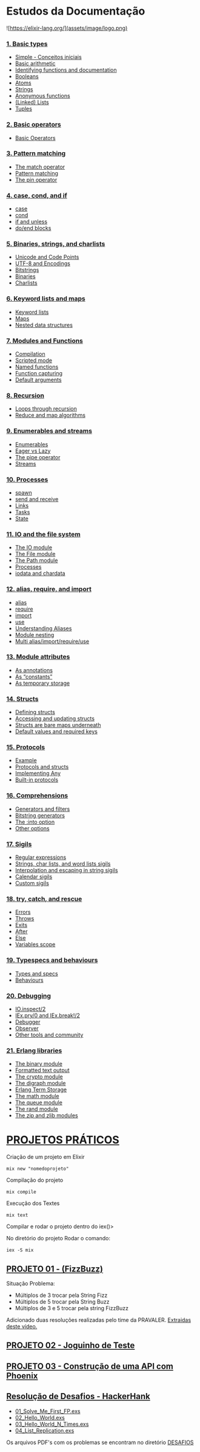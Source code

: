 # Estudos da Documentação 
![https://elixir-lang.org/](assets/image/logo.png)

### [1. Basic types](https://github.com/Robson-Maestro/ESTUDOS-DA-DOCUMENTACAO-DO-ELIXIR/tree/master/01_Basic_Type) 
* [Simple - Conceitos iniciais](https://github.com/Robson-Maestro/ESTUDOS-DA-DOCUMENTACAO-DO-ELIXIR/blob/master/01_Basic_Type/00_simple.exs)
* [Basic arithmetic](https://github.com/Robson-Maestro/ESTUDOS-DA-DOCUMENTACAO-DO-ELIXIR/blob/master/01_Basic_Type/01_Basic_arithmetic.exs)
* [Identifying functions and documentation](https://github.com/Robson-Maestro/ESTUDOS-DA-DOCUMENTACAO-DO-ELIXIR/blob/master/01_Basic_Type/02_Identifying_functions_and_documentation.exs)
* [Booleans](https://github.com/Robson-Maestro/ESTUDOS-DA-DOCUMENTACAO-DO-ELIXIR/blob/master/01_Basic_Type/03_boleanos.exs)
* [Atoms](https://github.com/Robson-Maestro/ESTUDOS-DA-DOCUMENTACAO-DO-ELIXIR/blob/master/01_Basic_Type/04_Atoms.exs)
* [Strings](https://github.com/Robson-Maestro/ESTUDOS-DA-DOCUMENTACAO-DO-ELIXIR/blob/master/01_Basic_Type/05_Strings.exs)
* [Anonymous functions](https://github.com/Robson-Maestro/ESTUDOS-DA-DOCUMENTACAO-DO-ELIXIR/blob/master/01_Basic_Type/06_Anonymous_Functions.exs)
* [(Linked) Lists](https://github.com/Robson-Maestro/ESTUDOS-DA-DOCUMENTACAO-DO-ELIXIR/blob/master/01_Basic_Type/07_Lists.exs)
* [Tuples](https://github.com/Robson-Maestro/ESTUDOS-DA-DOCUMENTACAO-DO-ELIXIR/blob/master/01_Basic_Type/07_Lists.exs)

### [2. Basic operators](https://github.com/Robson-Maestro/ESTUDOS-DA-DOCUMENTACAO-DO-ELIXIR/tree/master/02_Basic_Operators)
* [Basic Operators](https://github.com/Robson-Maestro/ESTUDOS-DA-DOCUMENTACAO-DO-ELIXIR/blob/master/02_Basic_Operators/Basic_Operators.exs)

### [3. Pattern matching](https://github.com/Robson-Maestro/ESTUDOS-DA-DOCUMENTACAO-DO-ELIXIR/tree/master/03_Pattern_Matching)
* [The match operator](https://github.com/Robson-Maestro/ESTUDOS-DA-DOCUMENTACAO-DO-ELIXIR/tree/master/03_Pattern_Matching/01_The_Match_Operator.exs)
* [Pattern matching](https://github.com/Robson-Maestro/ESTUDOS-DA-DOCUMENTACAO-DO-ELIXIR/tree/master/03_Pattern_Matching/02_Pattern_Matching.exs)
* [The pin operator](https://github.com/Robson-Maestro/ESTUDOS-DA-DOCUMENTACAO-DO-ELIXIR/tree/master/03_Pattern_Matching/03_The_Pin_Operator.exs)

### [4. case, cond, and if](https://github.com/Robson-Maestro/ESTUDOS-DA-DOCUMENTACAO-DO-ELIXIR/tree/master/04_case_cond_if)
* [case](https://github.com/Robson-Maestro/ESTUDOS-DA-DOCUMENTACAO-DO-ELIXIR/tree/master/04_case_cond_if/01_case.exs)
* [cond](https://github.com/Robson-Maestro/ESTUDOS-DA-DOCUMENTACAO-DO-ELIXIR/tree/master/04_case_cond_if/02_cond.exs)
* [if and unless](https://github.com/Robson-Maestro/ESTUDOS-DA-DOCUMENTACAO-DO-ELIXIR/tree/master/04_case_cond_if/03_if_and_unless.exs)
* [do/end blocks](https://github.com/Robson-Maestro/ESTUDOS-DA-DOCUMENTACAO-DO-ELIXIR/tree/master/04_case_cond_if/04_do_end_blocks.exs)

### [5. Binaries, strings, and charlists](https://github.com/Robson-Maestro/ESTUDOS-DA-DOCUMENTACAO-DO-ELIXIR/tree/master/05_Binaries_Strings_Charlists)
* [Unicode and Code Points](https://github.com/Robson-Maestro/ESTUDOS-DA-DOCUMENTACAO-DO-ELIXIR/tree/master/05_Binaries_Strings_Charlists/01_Unicode_and_Code_Points.exs)
* [UTF-8 and Encodings](https://github.com/Robson-Maestro/ESTUDOS-DA-DOCUMENTACAO-DO-ELIXIR/tree/master/05_Binaries_Strings_Charlists/02_UTF-8_and_Encodings.exs)
* [Bitstrings](https://github.com/Robson-Maestro/ESTUDOS-DA-DOCUMENTACAO-DO-ELIXIR/tree/master/05_Binaries_Strings_Charlists/03_Bitstrings.exs)
* [Binaries](https://github.com/Robson-Maestro/ESTUDOS-DA-DOCUMENTACAO-DO-ELIXIR/tree/master/05_Binaries_Strings_Charlists/04_Binaries.exs)
* [Charlists](https://github.com/Robson-Maestro/ESTUDOS-DA-DOCUMENTACAO-DO-ELIXIR/tree/master/05_Binaries_Strings_Charlists/05_Charlists.exs)

### [6. Keyword lists and maps](https://github.com/Robson-Maestro/ESTUDOS-DA-DOCUMENTACAO-DO-ELIXIR/tree/master/06_Keyword_Lists_Maps)
* [Keyword lists](https://github.com/Robson-Maestro/ESTUDOS-DA-DOCUMENTACAO-DO-ELIXIR/tree/master/06_Keyword_Lists_Maps/01_Keyword_Lists.exs)
* [Maps](https://github.com/Robson-Maestro/ESTUDOS-DA-DOCUMENTACAO-DO-ELIXIR/tree/master/06_Keyword_Lists_Maps/02_Maps.exs)
* [Nested data structures](https://github.com/Robson-Maestro/ESTUDOS-DA-DOCUMENTACAO-DO-ELIXIR/tree/master/06_Keyword_Lists_Maps/03_Nested_Data_Strutures.exs)

### [7. Modules and Functions](https://github.com/Robson-Maestro/ESTUDOS-DA-DOCUMENTACAO-DO-ELIXIR/tree/master/07_Modules_Functions)
* [Compilation](https://github.com/Robson-Maestro/ESTUDOS-DA-DOCUMENTACAO-DO-ELIXIR/tree/master/07_Modules_Functions/01_Compilation.exs)
* [Scripted mode](https://github.com/Robson-Maestro/ESTUDOS-DA-DOCUMENTACAO-DO-ELIXIR/tree/master/07_Modules_Functions/02_Scripted_Mode.exs)
* [Named functions](https://github.com/Robson-Maestro/ESTUDOS-DA-DOCUMENTACAO-DO-ELIXIR/tree/master/07_Modules_Functions/03_Named_Functions.exs)
* [Function capturing](https://github.com/Robson-Maestro/ESTUDOS-DA-DOCUMENTACAO-DO-ELIXIR/tree/master/07_Modules_Functions/04_Function_Capturing.exs)
* [Default arguments](https://github.com/Robson-Maestro/ESTUDOS-DA-DOCUMENTACAO-DO-ELIXIR/tree/master/07_Modules_Functions/05_Default_Arguments.exs)

### [8. Recursion](https://github.com/Robson-Maestro/ESTUDOS-DA-DOCUMENTACAO-DO-ELIXIR/tree/master/08_Recursion/)
* [Loops through recursion](https://github.com/Robson-Maestro/ESTUDOS-DA-DOCUMENTACAO-DO-ELIXIR/tree/master/08_Recursion/)
* [Reduce and map algorithms](https://github.com/Robson-Maestro/ESTUDOS-DA-DOCUMENTACAO-DO-ELIXIR/tree/master/08_Recursion/)

### [9. Enumerables and streams](https://github.com/Robson-Maestro/ESTUDOS-DA-DOCUMENTACAO-DO-ELIXIR/tree/master/)
* [Enumerables](ttps://github.com/Robson-Maestro/ESTUDOS-DA-DOCUMENTACAO-DO-ELIXIR/tree/master/)
* [Eager vs Lazy](ttps://github.com/Robson-Maestro/ESTUDOS-DA-DOCUMENTACAO-DO-ELIXIR/tree/master/)
* [The pipe operator](ttps://github.com/Robson-Maestro/ESTUDOS-DA-DOCUMENTACAO-DO-ELIXIR/tree/master/)
* [Streams](ttps://github.com/Robson-Maestro/ESTUDOS-DA-DOCUMENTACAO-DO-ELIXIR/tree/master/)

### [10. Processes](https://github.com/Robson-Maestro/ESTUDOS-DA-DOCUMENTACAO-DO-ELIXIR/tree/master/)
* [spawn]()
* [send and receive]()
* [Links]()
* [Tasks]()
* [State]()

### [11. IO and the file system](https://github.com/Robson-Maestro/ESTUDOS-DA-DOCUMENTACAO-DO-ELIXIR/tree/master/)
* [The IO module]()
* [The File module]()
* [The Path module]()
* [Processes]()
* [iodata and chardata]()

### [12. alias, require, and import](https://github.com/Robson-Maestro/ESTUDOS-DA-DOCUMENTACAO-DO-ELIXIR/tree/master/)
* [alias]()
* [require]()
* [import]()
* [use]()
* [Understanding Aliases]()
* [Module nesting]()
* [Multi alias/import/require/use]()

### [13. Module attributes](https://github.com/Robson-Maestro/ESTUDOS-DA-DOCUMENTACAO-DO-ELIXIR/tree/master/)
* [As annotations]()
* [As “constants”]()
* [As temporary storage]()

### [14. Structs](https://github.com/Robson-Maestro/ESTUDOS-DA-DOCUMENTACAO-DO-ELIXIR/tree/master/)
* [Defining structs]()
* [Accessing and updating structs]()
* [Structs are bare maps underneath]()
* [Default values and required keys]()

### [15. Protocols](https://github.com/Robson-Maestro/ESTUDOS-DA-DOCUMENTACAO-DO-ELIXIR/tree/master/)
* [Example]()
* [Protocols and structs]()
* [Implementing Any]()
* [Built-in protocols]()

### [16. Comprehensions](https://github.com/Robson-Maestro/ESTUDOS-DA-DOCUMENTACAO-DO-ELIXIR/tree/master/)
* [Generators and filters]()
* [Bitstring generators]()
* [The :into option]()
* [Other options]()

### [17. Sigils](https://github.com/Robson-Maestro/ESTUDOS-DA-DOCUMENTACAO-DO-ELIXIR/tree/master/)
* [Regular expressions]()
* [Strings, char lists, and word lists sigils]()
* [Interpolation and escaping in string sigils]()
* [Calendar sigils]()
* [Custom sigils]()

### [18. try, catch, and rescue](https://github.com/Robson-Maestro/ESTUDOS-DA-DOCUMENTACAO-DO-ELIXIR/tree/master/)
* [Errors]()
* [Throws]()
* [Exits]()
* [After]()
* [Else]()
* [Variables scope]()

### [19. Typespecs and behaviours](https://github.com/Robson-Maestro/ESTUDOS-DA-DOCUMENTACAO-DO-ELIXIR/tree/master/)
* [Types and specs]()
* [Behaviours]()

### [20. Debugging](https://github.com/Robson-Maestro/ESTUDOS-DA-DOCUMENTACAO-DO-ELIXIR/tree/master/)
* [IO.inspect/2]()
* [IEx.pry/0 and IEx.break!/2]()
* [Debugger]()
* [Observer]()
* [Other tools and community]()

### [21. Erlang libraries](https://github.com/Robson-Maestro/ESTUDOS-DA-DOCUMENTACAO-DO-ELIXIR/tree/master/)
* [The binary module]()
* [Formatted text output]()
* [The crypto module]()
* [The digraph module]()
* [Erlang Term Storage]()
* [The math module]()
* [The queue module]()
* [The rand module]()
* [The zip and zlib modules]()

# [PROJETOS PRÁTICOS](https://github.com/Robson-Maestro/ESTUDOS-DA-DOCUMENTACAO-DO-ELIXIR/tree/master/PROJETOS_PRATICOS)
Criação de um projeto em Elixir
```
mix new "nomedoprojeto"
```
Compilação do projeto
```
mix compile
```
Execução dos Textes
```
mix text
```
Compilar e rodar o projeto dentro do iex()>

No diretório do projeto Rodar o comando:
```
iex -S mix
```
## [PROJETO 01 - (FizzBuzz)](https://github.com/Robson-Maestro/ESTUDOS-DA-DOCUMENTACAO-DO-ELIXIR/tree/master/PROJETOS_PRATICOS/fizzbuzz)
Situação Problema:
* Múltiplos de 3 trocar pela String Fizz
* Múltiplos de 5 trocar pela String Buzz
* Múltiplos de 3 e 5 trocar pela string FizzBuzz

Adicionado duas resoluções realizadas pelo time da PRAVALER. [Extraidas deste vídeo.](https://www.youtube.com/watch?v=mtTUIP3PhKw&t=686s)

## [PROJETO 02 - Joguinho de Teste](https://github.com/Robson-Maestro/ESTUDOS-DA-DOCUMENTACAO-DO-ELIXIR/tree/master/PROJETOS_PRATICOS/game_teste)

## [PROJETO 03 - Construção de uma API com Phoenix](https://github.com/Robson-Maestro/ESTUDOS-DA-DOCUMENTACAO-DO-ELIXIR/tree/master/PROJETOS_PRATICOS/phoenix_api)

## [Resolução de Desafios - HackerHank](https://github.com/Robson-Maestro/ESTUDOS-DA-DOCUMENTACAO-DO-ELIXIR/tree/master/HackerHank)
* [01_Solve_Me_First_FP.exs](https://github.com/Robson-Maestro/ESTUDOS-DA-DOCUMENTACAO-DO-ELIXIR/tree/master/HackerHank/01_Solve_Me_First_FP.exs)
* [02_Hello_World.exs](https://github.com/Robson-Maestro/ESTUDOS-DA-DOCUMENTACAO-DO-ELIXIR/tree/master/HackerHank/02_Hello_World.exs)
* [03_Hello_World_N_Times.exs](https://github.com/Robson-Maestro/ESTUDOS-DA-DOCUMENTACAO-DO-ELIXIR/tree/master/HackerHank/03_Hello_World_N_Times.exs) 
* [04_List_Replication.exs](https://github.com/Robson-Maestro/ESTUDOS-DA-DOCUMENTACAO-DO-ELIXIR/tree/master/HackerHank/04_List_Replication.exs)



Os arquivos PDF's com os problemas se encontram no diretório [DESAFIOS](https://github.com/Robson-Maestro/ESTUDOS-DA-DOCUMENTACAO-DO-ELIXIR/tree/master/HackerHank/DESAFIOS/)